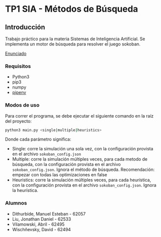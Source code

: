 
# TP1 SIA - Métodos de Búsqueda

## Introducción

Trabajo práctico para la materia Sistemas de Inteligencia Artificial.
Se implementa un motor de búsqueda para resolver el juego sokoban. 

[Enunciado](docs/SIA_TP1.pdf)

### Requisitos

- Python3
- pip3
- numpy
- [pipenv](https://pypi.org/project/pipenv/)

### Modos de uso
Para correr el programa, se debe ejecutar el siguiente comando en la raíz del proyecto:
```bash 
python3 main.py <single|multiple|heuristics> 
```
Donde cada parámetro significa:
- Single: corre la simulación una sola vez, con la configuración provista en el archivo `sokoban_config.json`
- Multiple: corre la simulación múltiples veces, para cada metodo de búsqueda, con la configuración provista en el archivo `sokoban_config.json`. Ignora el método de búsqueda. Recomendación: empezar con todas las optimizaciones en false
- Heuristics: corre la simulación múltiples veces, para cada heurística, con la configuración provista en el archivo `sokoban_config.json`. Ignora la heurística.


### Alumnos
- Dithurbide, Manuel Esteban - 62057
- Liu, Jonathan Daniel - 62533
- Vilamowski, Abril - 62495
- Wischñevsky, David - 62494